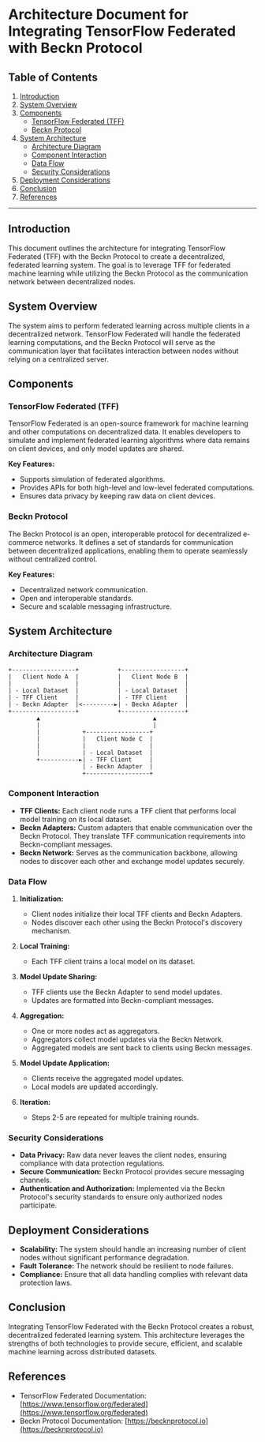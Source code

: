 # Architecture Document for Integrating TensorFlow Federated with Beckn Protocol

## Table of Contents

1. [Introduction](#introduction)
2. [System Overview](#system-overview)
3. [Components](#components)
   - [TensorFlow Federated (TFF)](#tensorflow-federated-tff)
   - [Beckn Protocol](#beckn-protocol)
4. [System Architecture](#system-architecture)
   - [Architecture Diagram](#architecture-diagram)
   - [Component Interaction](#component-interaction)
   - [Data Flow](#data-flow)
   - [Security Considerations](#security-considerations)
5. [Deployment Considerations](#deployment-considerations)
6. [Conclusion](#conclusion)
7. [References](#references)

---

## Introduction

This document outlines the architecture for integrating TensorFlow Federated (TFF) with the Beckn Protocol to create a decentralized, federated learning system. The goal is to leverage TFF for federated machine learning while utilizing the Beckn Protocol as the communication network between decentralized nodes.

## System Overview

The system aims to perform federated learning across multiple clients in a decentralized network. TensorFlow Federated will handle the federated learning computations, and the Beckn Protocol will serve as the communication layer that facilitates interaction between nodes without relying on a centralized server.

## Components

### TensorFlow Federated (TFF)

TensorFlow Federated is an open-source framework for machine learning and other computations on decentralized data. It enables developers to simulate and implement federated learning algorithms where data remains on client devices, and only model updates are shared.

**Key Features:**

- Supports simulation of federated algorithms.
- Provides APIs for both high-level and low-level federated computations.
- Ensures data privacy by keeping raw data on client devices.

### Beckn Protocol

The Beckn Protocol is an open, interoperable protocol for decentralized e-commerce networks. It defines a set of standards for communication between decentralized applications, enabling them to operate seamlessly without centralized control.

**Key Features:**

- Decentralized network communication.
- Open and interoperable standards.
- Secure and scalable messaging infrastructure.

## System Architecture

### Architecture Diagram

```
+------------------+           +------------------+
|   Client Node A  |           |   Client Node B  |
|                  |           |                  |
| - Local Dataset  |           | - Local Dataset  |
| - TFF Client     |           | - TFF Client     |
| - Beckn Adapter  |<---------►| - Beckn Adapter  |
+------------------+           +------------------+
        ▲                                ▲
        |                                |
        |            +------------------+
        |            |   Client Node C  |
        |            |                  |
        |            | - Local Dataset  |
        +-----------►| - TFF Client     |
                     | - Beckn Adapter  |
                     +------------------+
```

### Component Interaction

- **TFF Clients:** Each client node runs a TFF client that performs local model training on its local dataset.
- **Beckn Adapters:** Custom adapters that enable communication over the Beckn Protocol. They translate TFF communication requirements into Beckn-compliant messages.
- **Beckn Network:** Serves as the communication backbone, allowing nodes to discover each other and exchange model updates securely.

### Data Flow

1. **Initialization:**
   - Client nodes initialize their local TFF clients and Beckn Adapters.
   - Nodes discover each other using the Beckn Protocol's discovery mechanism.

2. **Local Training:**
   - Each TFF client trains a local model on its dataset.

3. **Model Update Sharing:**
   - TFF clients use the Beckn Adapter to send model updates.
   - Updates are formatted into Beckn-compliant messages.

4. **Aggregation:**
   - One or more nodes act as aggregators.
   - Aggregators collect model updates via the Beckn Network.
   - Aggregated models are sent back to clients using Beckn messages.

5. **Model Update Application:**
   - Clients receive the aggregated model updates.
   - Local models are updated accordingly.

6. **Iteration:**
   - Steps 2-5 are repeated for multiple training rounds.

### Security Considerations

- **Data Privacy:** Raw data never leaves the client nodes, ensuring compliance with data protection regulations.
- **Secure Communication:** Beckn Protocol provides secure messaging channels.
- **Authentication and Authorization:** Implemented via the Beckn Protocol's security standards to ensure only authorized nodes participate.

## Deployment Considerations

- **Scalability:** The system should handle an increasing number of client nodes without significant performance degradation.
- **Fault Tolerance:** The network should be resilient to node failures.
- **Compliance:** Ensure that all data handling complies with relevant data protection laws.

## Conclusion

Integrating TensorFlow Federated with the Beckn Protocol creates a robust, decentralized federated learning system. This architecture leverages the strengths of both technologies to provide secure, efficient, and scalable machine learning across distributed datasets.

## References

- TensorFlow Federated Documentation: [https://www.tensorflow.org/federated](https://www.tensorflow.org/federated)
- Beckn Protocol Documentation: [https://becknprotocol.io](https://becknprotocol.io)
